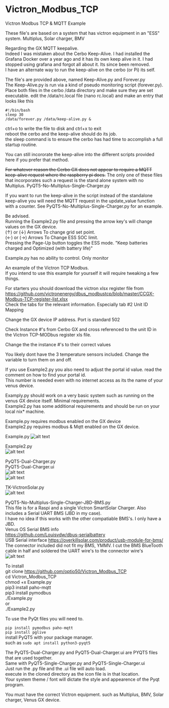 # Victron_Modbus_TCP
Victron Modbus TCP & MQTT Example

These file's are based on a system that has victron equipment in an "ESS" system. Multiplus, Solar charger, BMV

Regarding the GX MQTT keepalive.  
Indeed I was mistaken about the Cerbo Keep-Alive. I had installed the Grafana Docker over a year ago and it has its own keep alive in it.
I had stopped using grafana and forgot all about it. Its since been removed.   
I have an alternate way to run the keep-alive on the cerbo (or Pi) its self.  

The file's are provided above, named Keep-Alive.py and Forever.py  
The Keep-Alive.py is run via a kind of pseudo monitoring script (forever.py).  
Place both files in the cerbo /data directory and make sure they are set executable.
edit the /data/rc.local file (nano rc.local) and make an entry that looks like this  
```
#!/bin/bash   
sleep 30   
/data/forever.py /data/keep-alive.py &
```   
ctrl+o to write the file to disk and ctrl+x to exit   
reboot the cerbo and the keep-alive should do its job.  
the sleep command is to ensure the cerbo has had time to accomplish a full startup routine.

You can still incororate the keep-alive into the different scripts provided here if you prefer that method.


~~For whatever reason the Cerbo GX does not appear to require a MQTT keep-alive request where the raspberry pi does.~~
The only one of these files that incorporates such a request is the stand alone system with no Multiplus.
PyQT5-No-Multiplus-Single-Charger.py

If you want to run the keep-alive in the script instead of the standalone keep-alive you will need the MQTT request in the update_value function with a counter.
See PyQT5-No-Multiplus-Single-Charger.py for an example.


Be advised.  
Running the Example2.py file and pressing the arrow key's will change values on the GX device.  
(↑) or (↓) Arrows To change grid set point.  
(←) or (→) Arrows To Change ESS SOC limit.  
Pressing the Page-Up button toggles the ESS mode. "Keep batteries charged and Optimized (with battery life)"  
  
Example.py has no ability to control. Only monitor  


An example of the Victron TCP Modbus.  
If you intend to use this example for yourself it will require tweaking a few things. 

For starters you should download the victron xlsx register file from https://github.com/victronenergy/dbus_modbustcp/blob/master/CCGX-Modbus-TCP-register-list.xlsx  
Check the tabs for the relevant information. Especially tab #2 Unit ID Mapping  

Change the GX device IP address. Port is standard 502  

Check Instance #'s from Cerbo GX and cross referenced to the unit ID in the Victron TCP-MODbus register xls file.  

Change the the instance #'s to their correct values  

You likely dont have the 3 temperature sensors included. Change the variable to turn them on and off.  

  
If you use Example2.py you also need to adjust the portal id value. read the comment on how to find your portal id.  
This number is needed even with no internet access as its the name of your venus device.  
  
Examply.py should work on a very basic system such as running on the venus GX device itself. Minimal requirements.  
Example2.py has some additional requirements and should be run on your local nix* machine.

Example.py requires modbus enabled on the GX device  
Example2.py requires modbus & Mqtt enabled on the GX device.  
  
Example.py
![alt text](https://github.com/optio50/Victron_Modbus_TCP/blob/main/ScreenShots/Modbus_2022-02-13_19-40-40.png?raw=true) 
  
Example2.py      
![alt text](https://github.com/optio50/Victron_Modbus_TCP/blob/main/ScreenShots/Peek_2022-02-19_14-30.apng?raw=true)
  
PyQT5-Dual-Charger.py    
PyQT5-Dual-Charger.ui    
![alt text](https://github.com/optio50/Victron_Modbus_TCP/blob/main/ScreenShots/PyQt-Dual-Charger3.apng?raw=true)    
![alt text](https://github.com/optio50/Victron_Modbus_TCP/blob/main/ScreenShots/MP-Status.png?raw=true)

TK-VictronSolar.py    
![alt text](https://github.com/optio50/Victron_Modbus_TCP/blob/main/ScreenShots/VictronSolar-SingleMPPT.apng?raw=true)    

PyQT5-No-Multiplus-Single-Charger-JBD-BMS.py    
This file is for a Raspi and a single Victron SmartSolar Charger. Also includes a Serial UART BMS (JBD in my case).    
I have no idea if this works with the other compatiable BMS's. I only have a JBD.    
Venus OS Serial BMS info    
https://github.com/Louisvdw/dbus-serialbattery    
USB Serial interface https://overkillsolar.com/product/usb-module-for-bms/    
The connector included did not fit my BMS, YMMV. I cut the BMS BlueTooth cable in half and soldered the UART wire's to the connector wire's    
![alt text](https://github.com/optio50/Victron_Modbus_TCP/blob/main/ScreenShots/PyQT5-No-Multiplus-Single-Charger-JBD-BMS.png?raw=true)    
    
To install  
git clone https://github.com/optio50/Victron_Modbus_TCP  
cd Victron_Modbus_TCP  
chmod +x Example.py  
pip3 install paho-mqtt  
pip3 install pymodbus  
./Example.py  
or  
./Example2.py    
 
 
To use the PyQt files you will need to.    

```pip install pymodbus paho-mqtt```    
```pip install pglive```    
install PyQT5 with your package manager.     
such as ```sudo apt install python3-pyqt5```
    
The PyQT5-Dual-Charger.py and PyQT5-Dual-Charger.ui are PYQT5 files that are used together.    
Same with PyQT5-Single-Charger.py and PyQT5-Single-Charger.ui    
Just run the .py file and the .ui file will auto load.    
execute in the cloned directory as the icon file is in that location.    
Your system theme / font will dictate the style and appearence of the Pyqt program.

You must have the correct Victron equipment. such as Multiplus, BMV, Solar charger, Venus GX device.    


 
